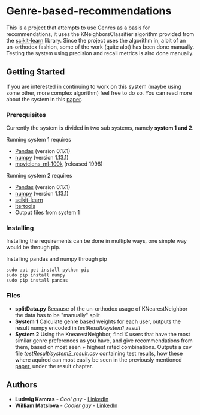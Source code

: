 # Genre-based-recommendations

This is a project that attempts to use Genres as a basis for recommendations, it uses the KNeighborsClassifier algorithm provided from the [scikit-learn](http://scikit-learn.org) library.
Since the project uses the algorithm in, a bit of an un-orthodox fashion, some of the work (quite alot) has been done manually. Testing the system using precision and recall metrics is also done manually. 

## Getting Started
If you are interested in continuing to work on this system (maybe using some other, more complex algorithm) feel free to do so. You can read more about the system in this [paper](www.example.com).

### Prerequisites
Currently the system is divided in two sub systems, namely **system 1 and 2**.

Running system 1 requires
* [Pandas](https://pandas.pydata.org/) (version 0.17.1)
* [numpy](http://www.numpy.org/) (version 1.13.1)
* [movielens_ml-100k](https://grouplens.org/datasets/movielens/) (released 1998)

Running system 2 requires
* [Pandas](https://pandas.pydata.org/) (version 0.17.1)
* [numpy](http://www.numpy.org/) (version 1.13.1)
* [scikit-learn](http://scikit-learn.org/stable/modules/generated/sklearn.neighbors.KNeighborsClassifier.html)
* [itertools](https://docs.python.org/3/library/itertools.html)
* Output files from system 1

### Installing

Installing the requirements can be done in multiple ways, one simple way would be through pip.

Installing pandas and numpy through pip 
```
sudo apt-get install python-pip
sudo pip install numpy
sudo pip install pandas
```

### Files
* **splitData.py** Because of the un-orthodox usage of KNearestNeighbor the data has to be "manually" split
* **System 1** Calculate genre based weights for each user, outputs the result numpy encoded in *testResult/system1_result* 
* **System 2** Using the KnearestNeighbor, find X users that have the most similar genre preferences as you have, and give recommendations from them, based on most seen + highest rated combinations. Outputs a csv file *testResult/system2_result.csv* containing test results, how these where aquired can most easily be seen in the previously mentioned [paper](www.example.com), under the result chapter.
## Authors

* **Ludwig Kamras** - *Cool guy* - [LinkedIn](http://linkedin.com/in/kamras)
* **William Matslova** - *Cooler guy* - [LinkedIn](https://www.linkedin.com/in/matslova/)

